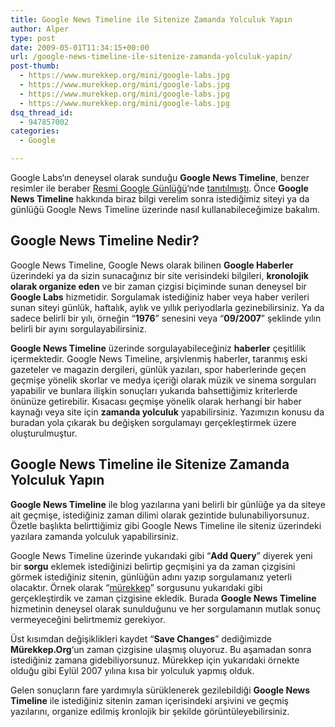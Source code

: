 ```yaml
---
title: Google News Timeline ile Sitenize Zamanda Yolculuk Yapın
author: Alper
type: post
date: 2009-05-01T11:34:15+00:00
url: /google-news-timeline-ile-sitenize-zamanda-yolculuk-yapin/
post-thumb:
  - https://www.murekkep.org/mini/google-labs.jpg
  - https://www.murekkep.org/mini/google-labs.jpg
  - https://www.murekkep.org/mini/google-labs.jpg
  - https://www.murekkep.org/mini/google-labs.jpg
dsq_thread_id:
  - 947857002
categories:
  - Google

---
```

Google Labs‘ın deneysel olarak sunduğu **Google News Timeline**, benzer resimler ile beraber <a href="http://googleblog.blogspot.com/" target="_blank">Resmi Google Günlüğü</a>‘nde <a href="http://googleblog.blogspot.com/2009/04/hard-at-play-in-google-labs-with.html" target="_blank">tanıtılmıştı</a>. Önce **Google News Timeline** hakkında biraz bilgi verelim sonra istediğimiz siteyi ya da günlüğü Google News Timeline üzerinde nasıl kullanabileceğimize bakalım.

## Google News Timeline Nedir?

Google News Timeline, Google News olarak bilinen **Google Haberler** üzerindeki ya da sizin sunacağınız bir site verisindeki bilgileri, **kronolojik olarak organize eden** ve bir zaman çizgisi biçiminde sunan deneysel bir **Google Labs** hizmetidir. Sorgulamak istediğiniz haber veya haber verileri sunan siteyi günlük, haftalık, aylık ve yıllık periyodlarla gezinebilirsiniz. Ya da sadece belirli bir yılı, örneğin &#8220;**1976**&#8221; senesini veya &#8220;**09/2007**&#8221; şeklinde yılın belirli bir ayını sorgulayabilirsiniz. 

**Google News Timeline** üzerinde sorgulayabileceğiniz **haberler** çeşitlilik içermektedir. Google News Timeline, arşivlenmiş haberler, taranmış eski gazeteler ve magazin dergileri, günlük yazıları, spor haberlerinde geçen geçmişe yönelik skorlar ve medya içeriği olarak müzik ve sinema sorguları yapabilir ve bunlara ilişkin sonuçları yukarıda bahsettiğimiz kriterlerde önünüze getirebilir. Kısacası geçmişe yönelik olarak herhangi bir haber kaynağı veya site için **zamanda yolculuk** yapabilirsiniz. Yazımızın konusu da buradan yola çıkarak bu değişken sorgulamayı gerçekleştirmek üzere oluşturulmuştur.

## Google News Timeline ile Sitenize Zamanda Yolculuk Yapın

**Google News Timeline** ile blog yazılarına yani belirli bir günlüğe ya da siteye ait geçmişe, istediğiniz zaman dilimi olarak gezintide bulunabiliyorsunuz. Özetle başlıkta belirttiğimiz gibi Google News Timeline ile siteniz üzerindeki yazılara zamanda yolculuk yapabilirsiniz. 

Google News Timeline üzerinde yukarıdaki gibi &#8220;**Add Query**&#8221; diyerek yeni bir **sorgu** eklemek istediğinizi belirtip geçmişini ya da zaman çizgisini görmek istediğiniz sitenin, günlüğün adını yazıp sorgulamanız yeterli olacaktır. Örnek olarak &#8220;[mürekkep][1]&#8221; sorgusunu yukarıdaki gibi gerçekleştirdik ve zaman çizgisine ekledik. Burada **Google News Timeline** hizmetinin deneysel olarak sunulduğunu ve her sorgulamanın mutlak sonuç vermeyeceğini belirtmemiz gerekiyor. 

Üst kısımdan değişiklikleri kaydet &#8220;**Save Changes**&#8221; dediğimizde **Mürekkep.Org**&#8216;un zaman çizgisine ulaşmış oluyoruz. Bu aşamadan sonra istediğiniz zamana gidebiliyorsunuz. Mürekkep için yukarıdaki örnekte olduğu gibi Eylül 2007 yılına kısa bir yolculuk yapmış olduk. 

Gelen sonuçların fare yardımıyla sürüklenerek gezilebildiği **Google News Timeline** ile istediğiniz sitenin zaman içerisindeki arşivini ve geçmiş yazılarını, organize edilmiş kronlojik bir şekilde görüntüleyebilirsiniz.

 [1]: https://www.murekkep.org